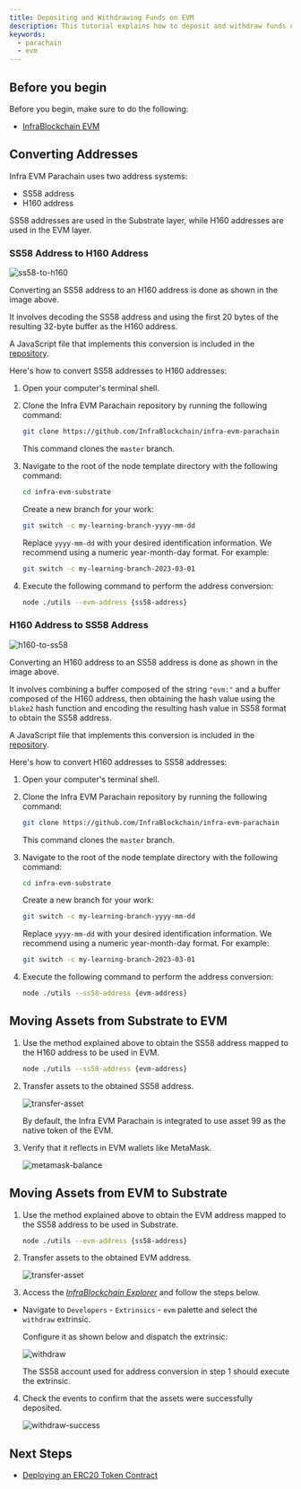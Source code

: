 ```yaml
---
title: Depositing and Withdrawing Funds on EVM
description: This tutorial explains how to deposit and withdraw funds on the InfraBlockchain EVM parachain.
keywords:
  - parachain
  - evm
---
```


## Before you begin

Before you begin, make sure to do the following:

- [InfraBlockchain EVM](../../../service-chains/infra-evm-parachain.md)

## Converting Addresses

Infra EVM Parachain uses two address systems:

- SS58 address
- H160 address

SS58 addresses are used in the Substrate layer, while H160 addresses are used in the EVM layer.

### SS58 Address to H160 Address

![ss58-to-h160](/media/images/docs/infrablockchain/tutorials/service-chains/infra-evm-parachain/ss58-to-h160.png)

Converting an SS58 address to an H160 address is done as shown in the image above.

It involves decoding the SS58 address and using the first 20 bytes of the resulting 32-byte buffer as the H160 address.

A JavaScript file that implements this conversion is included in the [repository](https://github.com/InfraBlockchain/infra-evm-parachain).

Here's how to convert SS58 addresses to H160 addresses:

1. Open your computer's terminal shell.

2. Clone the Infra EVM Parachain repository by running the following command:

   ```bash
   git clone https://github.com/InfraBlockchain/infra-evm-parachain
   ```

   This command clones the `master` branch.

3. Navigate to the root of the node template directory with the following command:

   ```bash
   cd infra-evm-substrate
   ```

   Create a new branch for your work:

   ```bash
   git switch -c my-learning-branch-yyyy-mm-dd
   ```

   Replace `yyyy-mm-dd` with your desired identification information. We recommend using a numeric year-month-day format. For example:

   ```bash
   git switch -c my-learning-branch-2023-03-01
   ```

4. Execute the following command to perform the address conversion:

    ```bash
    node ./utils --evm-address {ss58-address}
    ```

### H160 Address to SS58 Address

![h160-to-ss58](/media/images/docs/infrablockchain/tutorials/service-chains/infra-evm-parachain/h160-to-ss58.png)

Converting an H160 address to an SS58 address is done as shown in the image above.

It involves combining a buffer composed of the string `"evm:"` and a buffer composed of the H160 address, then obtaining the hash value using the `blake2` hash function and encoding the resulting hash value in SS58 format to obtain the SS58 address.

A JavaScript file that implements this conversion is included in the [repository](https://github.com/InfraBlockchain/infra-evm-parachain).

Here's how to convert H160 addresses to SS58 addresses:

1. Open your computer's terminal shell.

2. Clone the Infra EVM Parachain repository by running the following command:

   ```bash
   git clone https://github.com/InfraBlockchain/infra-evm-parachain
   ```

   This command clones the `master` branch.

3. Navigate to the root of the node template directory with the following command:

   ```bash
   cd infra-evm-substrate
   ```

   Create a new branch for your work:

   ```bash
   git switch -c my-learning-branch-yyyy-mm-dd
   ```

   Replace `yyyy-mm-dd` with your desired identification information. We recommend using a numeric year-month-day format. For example:

   ```bash
   git switch -c my-learning-branch-2023-03-01
   ```

4. Execute the following command to perform the address conversion:

    ```bash
    node ./utils --ss58-address {evm-address}
    ```

## Moving Assets from Substrate to EVM

1. Use the method explained above to obtain the SS58 address mapped to the H160 address to be used in EVM.

    ```bash
    node ./utils --ss58-address {evm-address}
    ```

2. Transfer assets to the obtained SS58 address.

    ![transfer-asset](/media/images/docs/infrablockchain/tutorials/service-chains/infra-evm-parachain/transfer-asset.png)

    By default, the Infra EVM Parachain is integrated to use asset 99 as the native token of the EVM.

3. Verify that it reflects in EVM wallets like MetaMask.

    ![metamask-balance](/media/images/docs/infrablockchain/tutorials/service-chains/infra-evm-parachain/metamask-balance.png)

## Moving Assets from EVM to Substrate

1. Use the method explained above to obtain the EVM address mapped to the SS58 address to be used in Substrate.

    ```bash
    node ./utils --evm-address {ss58-address}
    ```

2. Transfer assets to the obtained EVM address.

    ![transfer-asset](/media/images/docs/infrablockchain/tutorials/service-chains/infra-evm-parachain/metamask-transfer.png)

3. Access the [*InfraBlockchain Explorer*](https://portal.infrablockspace.net) and follow the steps below.

  - Navigate to `Developers` - `Extrinsics` - `evm` palette and select the `withdraw` extrinsic.

    Configure it as shown below and dispatch the extrinsic:

    ![withdraw](/media/images/docs/infrablockchain/tutorials/service-chains/infra-evm-parachain/withdraw.png)

    The SS58 account used for address conversion in step 1 should execute the extrinsic.

4. Check the events to confirm that the assets were successfully deposited.

    ![withdraw-success](/media/images/docs/infrablockchain/tutorials/service-chains/infra-evm-parachain/withdraw-success.png)

## Next Steps

- [Deploying an ERC20 Token Contract](./deploy-erc20-contract.md)